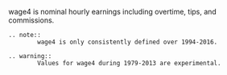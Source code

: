 wage4 is nominal hourly earnings including overtime, tips, and commissions.

```eval_rst
.. note::
		wage4 is only consistently defined over 1994-2016.

.. warning::
		Values for wage4 during 1979-2013 are experimental.
```
